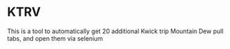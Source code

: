# KTRV
This is a tool to automatically get 20 additional Kwick trip Mountain Dew pull tabs, and open them via selenium
